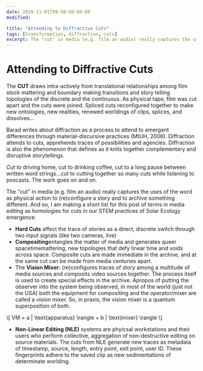 ```yaml
---
date: 2019-11-01T09:50:50-04:00
modified:

title: "Attending to Diffractive Cuts"
tags: [transformation, diffraction, cuts]
excerpt: The "cut" in media (e.g. film an audio) really captures the uses of the word as physical action to (re)configure a story and to archive something different. And so, I am making a short list for this post of terms in media editing as homologies for cuts in our STEM practices of Solar Ecology emergence.
---
```


# Attending to Diffractive Cuts

The **CUT** draws intra-actively from translational relationships among film stock mattering and boundary making transitions and story telling topologies of the discrete and the continuous. As physical tape, film was cut apart and the cuts were joined. Spliced cuts reconfigured together to make new ontologies, new realities, renewed worldings of clips, splices, and dissolves...

Barad writes about diffraction as a process to attend to emergent differences through material-discursive practices (MtUH, 2006). Diffraction attends to cuts, apprehends traces of possibilities and agencies. Diffraction is also the phenomenon that defines as it knits together complementary and disruptive storytellings.

*Cut to* driving home, cut to drinking coffee, cut to a long pause between written word strings...cut to cutting together so many cuts while listening to poscasts. The work goes on and on. 

The "cut" in media (e.g. film an audio) really captures the uses of the word as physical action to (re)configure a story and to archive something different. And so, I am making a short list for this post of terms in media editing as homologies for cuts in our STEM practices of Solar Ecology emergence.

* **Hard Cuts** affect the trace of stories as a direct, discrete switch through two input signals (like two cameras, live)
* **Compositing**entangles the matter of media and generates queer spacetimemattering, new topologies that defy linear time and voids across space. Composite cuts are made immediate in the archive, and at the same cut can be made from media centuries apart.
* The **Vision Mixer:** (re)configures traces of story among a multitude of media sources and composits video sources together. The process itself is used to create special effects in the archive. Apropos of putting the observer into the system being observed, in most of the world (just not the USA) both the equipment for compositing and the operator/mixer are called a *vision mixer.* So, in praxis, the vision mixer is a quantum superposition of both. 

\\[ VM = a | \text{apparatus} \rangle + b | \text{mixer} \rangle \\]

* **Non-Linear Editing (NLE)** systems are phyicsal  workstations and their users who perform collective, aggregation of non-destructive editing on source materials. The cuts from NLE generate new traces as metadata of timestamp, source, length, entry point, exit point, user ID.  These fingerprints adhere to the saved clip as new sedimentations of determinate worlding. 